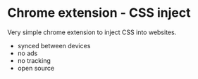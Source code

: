 
# Chrome extension - CSS inject

Very simple chrome extension to inject CSS into websites.

* synced between devices
* no ads
* no tracking
* open source
